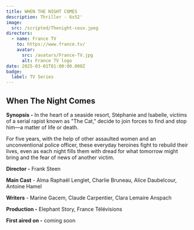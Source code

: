 ```yaml
---
title: WHEN THE NIGHT COMES
description: Thriller - 6x52'
image:
  src: /scripted/Thenight-couv.jpeg
directors:
  - name: France TV
    to: https://www.france.tv/
    avatar:
      src: /avatars/France-TV.jpg
      alt: France TV logo
date: 2025-03-01T01:00:00.000Z
badge:
  label: TV Series
---
```


## When The Night Comes

**Synopsis -** In the heart of a seaside resort, Stéphanie and Isabelle, victims of a serial rapist known as "The Cat," decide to join forces to find and stop him—a matter of life or death.

For five years, with the help of other assaulted women and an unconventional police officer, these everyday heroines fight to rebuild their lives, even as each night fills them with dread for what tomorrow might bring and the fear of news of another victim.

**Director -** Frank Steen

**Main Cast** - Alma Raphaël Lenglet, Charlie Bruneau, Alice Daubelcour, Antoine Hamel

**Writers** - Marine Gacem, Claude Carpentier, Clara Lemaire Anspach

**Production -** Elephant Story, France Télévisions

**First aired on -** coming soon
